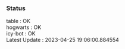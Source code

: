 ### Status


table : OK  
hogwarts : OK  
icy-bot : OK  
Latest Update : 2023-04-25 19:06:00.884554
